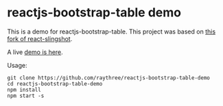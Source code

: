 # reactjs-bootstrap-table demo

This is a demo for reactjs-bootstrap-table. This project was based on [this fork of react-slingshot](https://github.com/raythree/react-slingshot).

A live [demo is here](http://bst.ray3.io).

Usage:

```
git clone https://github.com/raythree/reactjs-bootstrap-table-demo
cd reactjs-bootstrap-table-demo
npm install
npm start -s
```
